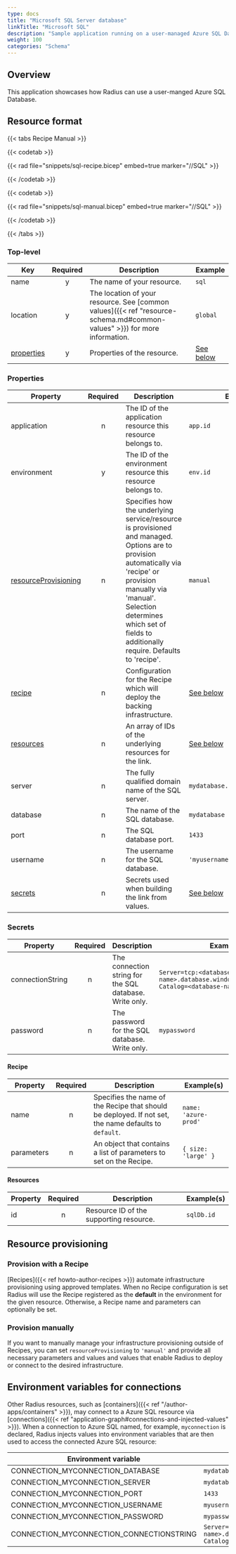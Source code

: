 ```yaml
---
type: docs
title: "Microsoft SQL Server database"
linkTitle: "Microsoft SQL"
description: "Sample application running on a user-managed Azure SQL Database"
weight: 100
categories: "Schema"
---
```


## Overview
This application showcases how Radius can use a user-manged Azure SQL Database.

## Resource format

{{< tabs Recipe Manual >}}

{{< codetab >}}

{{< rad file="snippets/sql-recipe.bicep" embed=true marker="//SQL" >}}

{{< /codetab >}}

{{< codetab >}}

{{< rad file="snippets/sql-manual.bicep" embed=true marker="//SQL" >}}

{{< /codetab >}}

{{< /tabs >}}

### Top-level

| Key  | Required | Description | Example |
|------|:--------:|-------------|---------|
| name | y | The name of your resource. | `sql`
| location | y | The location of your resource. See [common values]({{< ref "resource-schema.md#common-values" >}}) for more information. | `global`
| [properties](#properties) | y | Properties of the resource. | [See below](#properties)

### Properties

| Property | Required | Description | Example(s) |
|----------|:--------:|-------------|------------|
| application | n | The ID of the application resource this resource belongs to. | `app.id`
| environment | y | The ID of the environment resource this resource belongs to. | `env.id`
| [resourceProvisioning](#resource-provisioning) | n | Specifies how the underlying service/resource is provisioned and managed. Options are to provision automatically via 'recipe' or provision manually via 'manual'. Selection determines which set of fields to additionally require. Defaults to 'recipe'. | `manual`
| [recipe](#recipe) | n | Configuration for the Recipe which will deploy the backing infrastructure. | [See below](#recipe)
| [resources](#resources)  | n | An array of IDs of the underlying resources for the link. | [See below](#resources)
| server | n | The fully qualified domain name of the SQL server. | `mydatabase.database.windows.net`
| database | n | The name of the SQL database. | `mydatabase`
| port | n | The SQL database port. | `1433`
| username | n | The username for the SQL database. | `'myusername'`
| [secrets](#secrets) | n | Secrets used when building the link from values. | [See below](#secrets)

### Secrets

| Property | Required | Description | Example(s) |
|----------|:--------:|-------------|------------|
| connectionString | n | The connection string for the SQL database. Write only. | `Server=tcp:<database-server-name>.database.windows.net,1433;Initial Catalog=<database-name>...`
| password | n | The password for the SQL database. Write only. | `mypassword`

#### Recipe

| Property | Required | Description | Example(s) |
|------|:--------:|-------------|---------|
| name | n | Specifies the name of the Recipe that should be deployed. If not set, the name defaults to `default`. | `name: 'azure-prod'`
| parameters | n | An object that contains a list of parameters to set on the Recipe. | `{ size: 'large' }`

#### Resources

| Property | Required | Description | Example(s) |
|----------|:--------:|-------------|------------|
| id | n |  Resource ID of the supporting resource. |`sqlDb.id`

## Resource provisioning

### Provision with a Recipe

[Recipes]({{< ref howto-author-recipes >}}) automate infrastructure provisioning using approved templates.
When no Recipe configuration is set Radius will use the Recipe registered as the **default** in the environment for the given resource. Otherwise, a Recipe name and parameters can optionally be set.

### Provision manually

If you want to manually manage your infrastructure provisioning outside of Recipes, you can set `resourceProvisioning` to `'manual'` and provide all necessary parameters and values and values that enable Radius to deploy or connect to the desired infrastructure.

## Environment variables for connections

Other Radius resources, such as [containers]({{< ref "/author-apps/containers" >}}), may connect to a Azure SQL resource via [connections]({{< ref "application-graph#connections-and-injected-values" >}}). When a connection to Azure SQL named, for example, `myconnection` is declared, Radius injects values into environment variables that are then used to access the connected Azure SQL resource:

| Environment variable | Example(s) |
|----------------------|------------|
| CONNECTION_MYCONNECTION_DATABASE | `mydatabase` |
| CONNECTION_MYCONNECTION_SERVER | `mydatabase.database.windows.net` |
| CONNECTION_MYCONNECTION_PORT | `1433` |
| CONNECTION_MYCONNECTION_USERNAME | `myusername` |
| CONNECTION_MYCONNECTION_PASSWORD | `mypassword` |
| CONNECTION_MYCONNECTION_CONNECTIONSTRING | `Server=tcp:<database-server-name>.database.windows.net,1433;Initial Catalog=<database-name>...` |